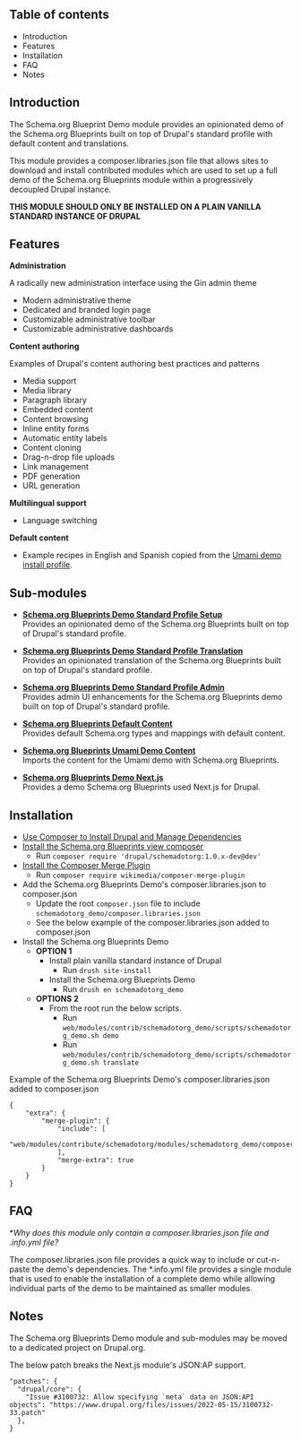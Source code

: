 Table of contents
-----------------

* Introduction
* Features
* Installation
* FAQ
* Notes


Introduction
------------

The Schema.org Blueprint Demo module provides an opinionated demo of the 
Schema.org Blueprints built on top of Drupal's standard profile with default 
content and translations.

This module provides a composer.libraries.json file that allows sites to 
download and install contributed modules which are used to set up a full demo 
of the Schema.org Blueprints module within a progressively decoupled 
Drupal instance.

**THIS MODULE SHOULD ONLY BE INSTALLED ON A PLAIN VANILLA STANDARD
INSTANCE OF DRUPAL**


Features
--------

**Administration**  

A radically new administration interface using the Gin admin theme

- Modern administrative theme
- Dedicated and branded login page 
- Customizable administrative toolbar
- Customizable administrative dashboards

**Content authoring**  

Examples of Drupal's content authoring best practices and patterns

- Media support
- Media library
- Paragraph library
- Embedded content
- Content browsing
- Inline entity forms
- Automatic entity labels
- Content cloning
- Drag-n-drop file uploads
- Link management
- PDF generation
- URL generation

**Multilingual support**  

- Language switching

**Default content**  

- Example recipes in English and Spanish copied from the 
  [Umami demo install profile](https://www.drupal.org/docs/umami-drupal-demonstration-installation-profile).


Sub-modules
-----------

- **[Schema.org Blueprints Demo Standard Profile Setup](https://git.drupalcode.org/project/schemadotorg/-/tree/1.0.x/modules/schemadotorg_demo/modules/schemadotorg_demo_standard)**  
  Provides an opinionated demo of the Schema.org Blueprints built on top of Drupal's standard profile.

- **[Schema.org Blueprints Demo Standard Profile Translation](https://git.drupalcode.org/project/schemadotorg/-/tree/1.0.x/modules/schemadotorg_demo/modules/schemadotorg_demo_standardard_translation)**  
  Provides an opinionated translation of the Schema.org Blueprints built on top of Drupal's standard profile.

- **[Schema.org Blueprints Demo Standard Profile Admin](https://git.drupalcode.org/project/schemadotorg/-/tree/1.0.x/modules/schemadotorg_demo/modules/schemadotorg_demo_standard_admin)**  
  Provides admin UI enhancements for the Schema.org Blueprints demo built on top of Drupal's standard profile.

- **[Schema.org Blueprints Default Content](https://git.drupalcode.org/project/schemadotorg/-/tree/1.0.x/modules/schemadotorg_demo/modules/schemadotorg_demo_default_content)**  
  Provides default Schema.org types and mappings with default content.

- **[Schema.org Blueprints Umami Demo Content](https://git.drupalcode.org/project/schemadotorg/-/tree/1.0.x/modules/schemadotorg_demo/modules/schemadotorg_demo_umami_content)**  
  Imports the content for the Umami demo with Schema.org Blueprints.

- **[Schema.org Blueprints Demo Next.js](https://git.drupalcode.org/project/schemadotorg/-/tree/1.0.x/modules/schemadotorg_demo/modules/schemadotorg_demo_next)**  
  Provides a demo Schema.org Blueprints used Next.js for Drupal.



Installation
------------

- [Use Composer to Install Drupal and Manage Dependencies](https://www.drupal.org/docs/develop/using-composer/manage-dependencies)
- [Install the Schema.org Blueprints view composer](https://www.drupal.org/project/schemadotorg/releases/1.0.x-dev)
  - Run `composer require 'drupal/schemadotorg:1.0.x-dev@dev'`
- [Install the Composer Merge Plugin](https://github.com/wikimedia/composer-merge-plugin)
  - Run `composer require wikimedia/composer-merge-plugin`
- Add the Schema.org Blueprints Demo's composer.libraries.json to composer.json
  - Update the root `composer.json` file to include `schemadotorg_demo/composer.libraries.json`
  - See the below example of the composer.libraries.json added to composer.json
- Install the Schema.org Blueprints Demo
  - **OPTION 1**
    - Install plain vanilla standard instance of Drupal
      - Run `drush site-install`
    - Install the Schema.org Blueprints Demo
      - Run `drush en schemadotorg_demo`
  - **OPTIONS 2**
    - From the root run the below scripts.
      - Run `web/modules/contrib/schemadotorg_demo/scripts/schemadotorg_demo.sh demo`
      - Run `web/modules/contrib/schemadotorg_demo/scripts/schemadotorg_demo.sh translate`

Example of the Schema.org Blueprints Demo's composer.libraries.json added to composer.json

    {
        "extra": {
            "merge-plugin": {
                "include": [
                    "web/modules/contribute/schemadotorg/modules/schemadotorg_demo/composer.libraries.json",
                ],
                "merge-extra": true
            }
        }
    }


FAQ
---

**Why does this module only contain a composer.libraries.json file and *.info.yml file?**

The composer.libraries.json file provides a quick way to include or cut-n-paste
the demo's dependencies. The *.info.yml file provides a single module that is 
used to enable the installation of a complete demo while allowing individual 
parts of the demo to be maintained as smaller modules.


Notes
-----

The Schema.org Blueprints Demo module and sub-modules may be moved to a 
dedicated project on Drupal.org.

The below patch breaks the Next.js module's JSON:AP support.

    "patches": {
      "drupal/core": {
        "Issue #3100732: Allow specifying `meta` data on JSON:API objects": "https://www.drupal.org/files/issues/2022-05-15/3100732-33.patch"
      },
    }
